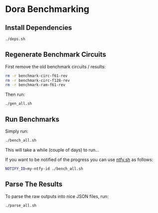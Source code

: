 # Dora Benchmarking

## Install Dependencies

```bash
./deps.sh
```

## Regenerate Benchmark Circuits

First remove the old benchmark circuits / results:

```bash
rm -r benchmark-circ-f61-rev
rm -r benchmark-circ-f128-rev
rm -r benchmark-ram-f61-rev
```

Then run:

```bash
./gen_all.sh
```

## Run Benchmarks

Simply run:

```bash
./bench_all.sh
```

This will take a while (couple of days) to run...

If you want to be notified of the progress you can use [ntfy.sh](ntfy.sh) as follows:

```bash
NOTIFY_ID=my-ntfy-id ./bench_all.sh
```

## Parse The Results

To parse the raw outputs into nice JSON files, run:

```bash
./parse_all.sh
```
